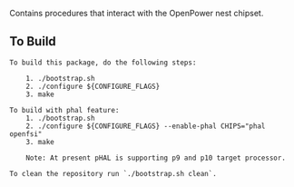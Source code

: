Contains procedures that interact with the OpenPower nest chipset.

## To Build
```
To build this package, do the following steps:

    1. ./bootstrap.sh
    2. ./configure ${CONFIGURE_FLAGS}
    3. make

To build with phal feature:
    1. ./bootstrap.sh
    2. ./configure ${CONFIGURE_FLAGS} --enable-phal CHIPS="phal openfsi"
    3. make

    Note: At present pHAL is supporting p9 and p10 target processor.

To clean the repository run `./bootstrap.sh clean`.
```
